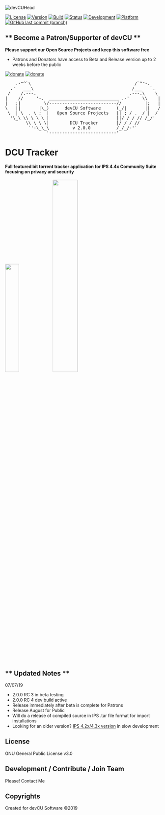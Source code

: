 ![devCUHead](https://www.devcu.net/mediasrc/github-banner.png?V=1.0)

[![License](https://img.shields.io/badge/License-GNUv3-blue.svg)](https://github.com/devCU/IPS-4.4-BitTracker/blob/master/LICENSE) 
[![Version](https://img.shields.io/badge/Version-2.0.0-ff69b4.svg)](https://www.devcu.com/devcu-tracker/)
[![Build](https://img.shields.io/badge/Build-RC3-yellow.svg)](https://www.devcu.com/devcu-tracker/)
[![Status](https://img.shields.io/badge/Status-Release-inactive.svg)](https://www.devcu.com/devcu-tracker/)
[![Development](https://img.shields.io/badge/Development-Active-success.svg)](https://www.devcu.com/devcu-tracker/)
[![Platform](https://img.shields.io/badge/Platform-IPS4.4+-blue.svg)](https://www.devcu.com/devcu-tracker/)
[![GitHub last commit (branch)](https://img.shields.io/github/last-commit/GaalexxC/IPS-4.4-BitTracker/master.svg)](https://www.devcu.com/devcu-tracker/)


## ** Become a Patron/Supporter of devCU **
	
**Please support our Open Source Projects and keep this software free**

- Patrons and Donators have access to Beta and Release version up to 2 weeks before the public

[![donate](https://www.devcu.net/mediasrc/patronize_devcu.png)](https://www.patreon.com/devcu/) [![donate](https://www.devcu.net/mediasrc/support_devcu.png?v=1)](https://www.devcu.com/clients/donations/)

    
<pre>
    .-"^`\                                        /`^"-.
  .'   ___\                                      /___   `.
 /    /.---.                                    .---.\    \
|    //     '-.  ___________________________ .-'     \\    |
|   ;|         \/--------------------------//         |;   |
\   ||       |\_)      devCU Software      (_/|       ||   /
 \  | \  . \ ;  |   Open Source Projects   || ; / .  / |  /
  '\_\ \\ \ \ \ |                          ||/ / / // /_/'
        \\ \ \ \|        DCU Tracker       |/ / / //
         `'-\_\_\         v 2.0.0          /_/_/-'`
                '--------------------------'
</pre>


# DCU Tracker

#### Full featured bit torrent tracker application for IPS 4.4x Community Suite focusing on privacy and security

<img src="https://www.devcu.net/mediasrc/userSettings.PNG?V=1.7" width="30%"></img>
<img src="https://www.devcu.net/mediasrc/ACPoverview.PNG?V=1.4" width="40%"></img>

## ** Updated Notes **

07/07/19

- 2.0.0 RC 3 in beta testing
- 2.0.0 RC 4 dev build active
- Release immediately after beta is complete for Patrons
- Release August for Public
- Will do a release of compiled source in IPS .tar file format for import installations
- Looking for an older version? [IPS 4.2x/4.3x version](https://github.com/GaalexxC/IPS-4.3-BitTracker) in slow development


## License

GNU General Public License v3.0

## Development / Contribute / Join Team

Please! Contact Me

## Copyrights

Created for devCU Software ©2019
